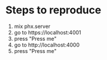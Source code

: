 # Steps to reproduce

1. mix phx.server
2. go to https://localhost:4001
3. press "Press me"
4. go to http://localhost:4000
5. press "Press me"
